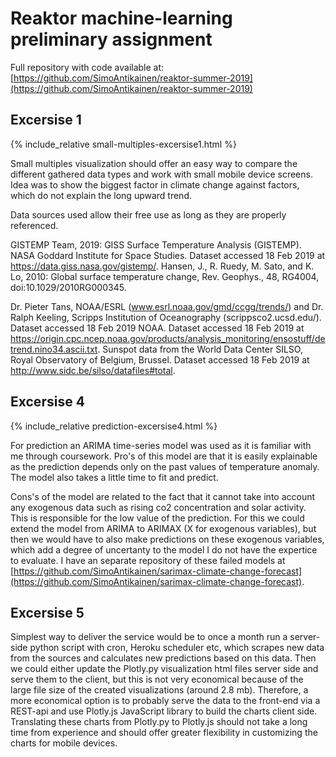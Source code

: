 # Reaktor machine-learning preliminary assignment

Full repository with code available at: [https://github.com/SimoAntikainen/reaktor-summer-2019](https://github.com/SimoAntikainen/reaktor-summer-2019)


## Excersise 1

<div>
{% include_relative small-multiples-excersise1.html %}
</div>

Small multiples visualization should offer an easy way to compare the different gathered data types and work with small mobile device screens. 
Idea was to show the biggest factor in climate change against factors, which do not explain the long upward trend. 

Data sources used allow their free use as long as they are properly referenced. 


GISTEMP Team, 2019: GISS Surface Temperature Analysis (GISTEMP). NASA Goddard Institute for Space Studies. Dataset accessed 18 Feb 2019 at https://data.giss.nasa.gov/gistemp/.
Hansen, J., R. Ruedy, M. Sato, and K. Lo, 2010: Global surface temperature change, Rev. Geophys., 48, RG4004, doi:10.1029/2010RG000345.

Dr. Pieter Tans, NOAA/ESRL (www.esrl.noaa.gov/gmd/ccgg/trends/) and Dr. Ralph Keeling, Scripps Institution of Oceanography (scrippsco2.ucsd.edu/). Dataset accessed 18 Feb 2019
NOAA. Dataset accessed 18 Feb 2019 at https://origin.cpc.ncep.noaa.gov/products/analysis_monitoring/ensostuff/detrend.nino34.ascii.txt. 
Sunspot data from the World Data Center SILSO, Royal Observatory of Belgium, Brussel. Dataset accessed 18 Feb 2019 at http://www.sidc.be/silso/datafiles#total. 

## Excersise 4

<div>
{% include_relative prediction-excersise4.html %}
</div>

For prediction an ARIMA time-series model was used as it is familiar with me through coursework. Pro's of this model are that it is easily explainable as the prediction depends only on
the past values of temperature anomaly. The model also takes a little time to fit and predict. 

Cons's of the model are related to the fact that it cannot take into account any exogenous data such as rising co2 concentration and solar activity. This is responsible for the low value of the prediction. For this we could extend the model
from ARIMA to ARIMAX (X for exogenous variables), but then we would have to also make predictions on these exogenous variables, which add a degree of uncertanty to the model I do not have the expertice to evaluate. I have an separate repository of these failed models at [https://github.com/SimoAntikainen/sarimax-climate-change-forecast](https://github.com/SimoAntikainen/sarimax-climate-change-forecast).       

## Excersise 5

Simplest way to deliver the service would be to once a month
run a server-side python script with cron, Heroku scheduler etc, which scrapes new data from the sources and calculates new predictions based on this data. Then we could either update the Plotly.py visualization html files server side 
and serve them to the client, but this is not very economical because of the large file size of the created visualizations (around 2.8 mb). Therefore, a more economical option is to probably serve the data to the front-end via a REST-api and use Plotly.js JavaScript library to build the charts client side. Translating these charts from Plotly.py to Plotly.js should not take a long time from experience and should offer greater flexibility in customizing the charts for mobile devices. 







